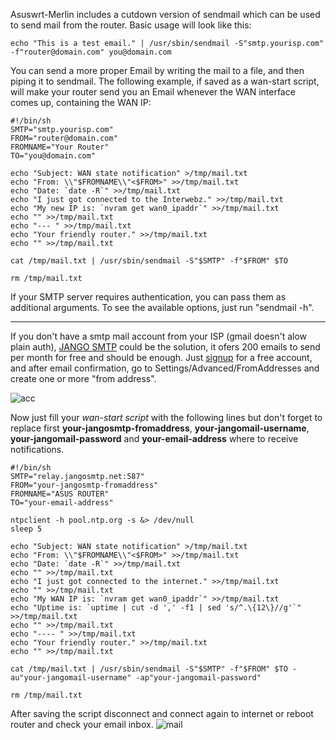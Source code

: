 Asuswrt-Merlin includes a cutdown version of sendmail which can be used to send mail from the router.  Basic usage will look like this:

```
echo "This is a test email." | /usr/sbin/sendmail -S"smtp.yourisp.com" -f"router@domain.com" you@domain.com
```

You can send a more proper Email by writing the mail to a file, and then piping it to sendmail.  The following example, if saved as a wan-start script, will make your router send you an Email whenever the WAN interface comes up, containing the WAN IP:

```
#!/bin/sh
SMTP="smtp.yourisp.com"
FROM="router@domain.com"
FROMNAME="Your Router"
TO="you@domain.com"

echo "Subject: WAN state notification" >/tmp/mail.txt
echo "From: \\"$FROMNAME\\"<$FROM>" >>/tmp/mail.txt
echo "Date: `date -R`" >>/tmp/mail.txt
echo "I just got connected to the Interwebz." >>/tmp/mail.txt
echo "My new IP is: `nvram get wan0_ipaddr`" >>/tmp/mail.txt
echo "" >>/tmp/mail.txt
echo "--- " >>/tmp/mail.txt
echo "Your friendly router." >>/tmp/mail.txt
echo "" ­­>>/tmp/mail.txt

cat /tmp/mail.txt | /usr/sbin/sendmail -S"$SMTP" -f"$FROM" $TO

rm /tmp/mail.txt
```

If your SMTP server requires authentication, you can pass them as additional arguments.  To see the available options, just run "sendmail -h".

***
If you don't have a smtp mail account from your ISP (gmail doesn't alow plain auth), [JANGO SMTP](https://www.jangosmtp.com/) could be the solution, it ofers 200 emails to send per month for free and should be enough.
Just [signup](https://www.jangosmtp.com/Free-Account.asp) for a free account, and after email confirmation, go to Settings/Advanced/FromAddresses and create one or more "from address".

![acc](http://i46.tinypic.com/i1iu5w.png)

Now just fill your _wan-start script_ with the following lines but don't forget to replace first **your-jangosmtp-fromaddress**, **your-jangomail-username**, **your-jangomail-password** and **your-email-address** where to receive notifications.
```
#!/bin/sh
SMTP="relay.jangosmtp.net:587"
FROM="your-jangosmtp-fromaddress"
FROMNAME="ASUS ROUTER"
TO="your-email-address"

ntpclient -h pool.ntp.org -s &> /dev/null
sleep 5

echo "Subject: WAN state notification" >/tmp/mail.txt
echo "From: \\"$FROMNAME\\"<$FROM>" >>/tmp/mail.txt
echo "Date: `date -R`" >>/tmp/mail.txt
echo "" >>/tmp/mail.txt
echo "I just got connected to the internet." >>/tmp/mail.txt
echo "" >>/tmp/mail.txt
echo "My WAN IP is: `nvram get wan0_ipaddr`" >>/tmp/mail.txt
echo "Uptime is: `uptime | cut -d ',' -f1 | sed 's/^.\{12\}//g'`" >>/tmp/mail.txt
echo "" >>/tmp/mail.txt
echo "---- " >>/tmp/mail.txt
echo "Your friendly router." >>/tmp/mail.txt
echo "" >>/tmp/mail.txt

cat /tmp/mail.txt | /usr/sbin/sendmail -S"$SMTP" -f"$FROM" $TO -au"your-jangomail-username" -ap"your-jangomail-password"

rm /tmp/mail.txt
```
After saving the script disconnect and connect again to internet or reboot router and check your email inbox.
![mail](http://i47.tinypic.com/10drrs6.png)